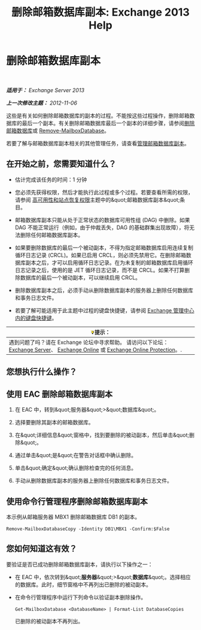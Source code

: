 ﻿---
title: '删除邮箱数据库副本: Exchange 2013 Help'
TOCTitle: 删除邮箱数据库副本
ms:assetid: 99fecdde-b158-4dfc-9ca7-ff7c0ada7819
ms:mtpsurl: https://technet.microsoft.com/zh-cn/library/Dd298164(v=EXCHG.150)
ms:contentKeyID: 50491216
ms.date: 05/21/2018
mtps_version: v=EXCHG.150
ms.translationtype: MT
---

# 删除邮箱数据库副本

 

_**适用于：** Exchange Server 2013_

_**上一次修改主题：** 2012-11-06_

这些是有关如何删除邮箱数据库的副本的过程。不能按这些过程操作，删除邮箱数据库的最后一个副本。有关删除邮箱数据库最后一个副本的详细步骤，请参阅[删除邮箱数据库](manage-mailbox-databases-in-exchange-2013-exchange-2013-help.md)或 [Remove-MailboxDatabase](https://technet.microsoft.com/zh-cn/library/aa997931\(v=exchg.150\))。

若要了解与邮箱数据库副本相关的其他管理任务，请查看[管理邮箱数据库副本](managing-mailbox-database-copies-exchange-2013-help.md)。

## 在开始之前，您需要知道什么？

  - 估计完成该任务的时间：1 分钟

  - 您必须先获得权限，然后才能执行此过程或多个过程。若要查看所需的权限，请参阅 [高可用性和站点恢复权限](high-availability-and-site-resilience-permissions-exchange-2013-help.md)主题中的\&quot;邮箱数据库副本\&quot;条目。

  - 邮箱数据库副本只能从处于正常状态的数据库可用性组 (DAG) 中删除。如果 DAG 不能正常运行（例如，由于仲裁丢失，DAG 的基础群集出现故障），将无法删除任何邮箱数据库副本。

  - 如果要删除数据库的最后一个被动副本，不得为指定邮箱数据库启用连续复制循环日志记录 (CRCL)。如果已启用 CRCL，则必须先禁用它。在删除邮箱数据库副本之后，才可以启用循环日志记录。在为未复制的邮箱数据库启用循环日志记录之后，使用的是 JET 循环日志记录，而不是 CRCL。如果不打算删除数据库的最后一个被动副本，可以继续启用 CRCL。

  - 删除数据库副本之后，必须手动从删除数据库副本的服务器上删除任何数据库和事务日志文件。

  - 若要了解可能适用于此主题中过程的键盘快捷键，请参阅 [Exchange 管理中心内的键盘快捷键](keyboard-shortcuts-in-the-exchange-admin-center-exchange-online-protection-help.md)。

<table>
<thead>
<tr class="header">
<th><img src="images/Bb124558.tip(EXCHG.150).gif" title="提示" alt="提示" />提示：</th>
</tr>
</thead>
<tbody>
<tr class="odd">
<td>遇到问题了吗？请在 Exchange 论坛中寻求帮助。 请访问以下论坛：<a href="https://go.microsoft.com/fwlink/p/?linkid=60612">Exchange Server</a>、 <a href="https://go.microsoft.com/fwlink/p/?linkid=267542">Exchange Online</a> 或 <a href="https://go.microsoft.com/fwlink/p/?linkid=285351">Exchange Online Protection</a>。.</td>
</tr>
</tbody>
</table>


## 您想执行什么操作？

## 使用 EAC 删除邮箱数据库副本

1.  在 EAC 中，转到\&quot;服务器\&quot;\>\&quot;数据库\&quot;。

2.  选择要删除其副本的邮箱数据库。

3.  在\&quot;详细信息\&quot;窗格中，找到要删除的被动副本，然后单击\&quot;删除\&quot;。

4.  通过单击\&quot;是\&quot;在警告对话框中确认删除。

5.  单击\&quot;确定\&quot;确认删除检查完的任何消息。

6.  手动从删除数据库副本的服务器上删除任何数据库和事务日志文件。

## 使用命令行管理程序删除邮箱数据库副本

本示例从邮箱服务器 MBX1 删除邮箱数据库 DB1 的副本。

    Remove-MailboxDatabaseCopy -Identity DB1\MBX1 -Confirm:$False

## 您如何知道这有效？

要验证是否已成功删除邮箱数据库副本，请执行以下操作之一：

  - 在 EAC 中，依次转到\&quot;**服务器**\&quot;\>\&quot;**数据库**\&quot;。选择相应的数据库。此时，细节窗格中不再列出已删除的被动副本。

  - 在命令行管理程序中运行下列命令以验证副本删除操作。
    
        Get-MailboxDatabase <DatabaseName> | Format-List DatabaseCopies
    
    已删除的被动副本不再列出。


